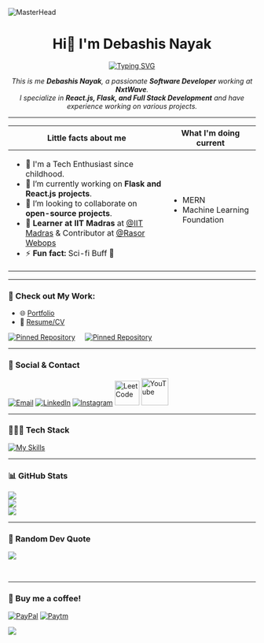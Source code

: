 ![MasterHead](https://user-images.githubusercontent.com/74038190/225813708-98b745f2-7d22-48cf-9150-083f1b00d6c9.gif)

<h1 align="center">Hi👋 I'm Debashis Nayak</h1>

<p align="center">
<a href="https://git.io/typing-svg">
  <img src="https://readme-typing-svg.herokuapp.com?font=Fira+Code&pause=1000&center=true&vCenter=true&random=false&width=600&lines=Software+Developer;Tech+Enthusiast;React+%26+Flask+Developer;Always+Learning!" alt="Typing SVG" />
</a>
</p>

<p align="center">
<em>
    This is me <b>Debashis Nayak</b>, a passionate <b>Software Developer</b> working at <b>NxtWave</b>. <br>
    I specialize in <b>React.js, Flask, and Full Stack Development</b> and have experience working on various projects. </em>
  <br>
</p>

---

| Little facts about me | What I'm doing current |
| --------------------- | --------------------- |
| <ul><li>🧞 I'm a Tech Enthusiast since childhood.</li><li>🔭 I’m currently working on **Flask and React.js projects**.</li><li>👯 I’m looking to collaborate on **open-source projects**.</li><li>💼 **Learner at IIT Madras** at <a href="https://study.iitm.ac.in/ds/">@IIT Madras</a> & Contributor at <a href="https://rasoriitm.vercel.app/">@Rasor Webops</a>  </li><li>⚡ **Fun fact:** Sci-fi Buff 🚀</li></ul> | <ul><li>MERN</li><li>Machine Learning Foundation</li></ul> |

---

### 🔗 Check out My Work:
- 🌐 [Portfolio](https://www.crio.do/learn/portfolio/cdnayak2000/)  
- 📄 [Resume/CV](https://google.com)  

[![Pinned Repository](https://github-readme-stats.vercel.app/api/pin/?username=deb2000-sudo&repo=my-react-project&theme=dark&hide_border=true)](https://github.com/deb2000-sudo/my-react-project)
&nbsp; &nbsp;
[![Pinned Repository](https://github-readme-stats.vercel.app/api/pin/?username=deb2000-sudo&repo=my-flask-api&theme=dark&hide_border=true)](https://github.com/deb2000-sudo/my-flask-api)
<br>

---

### 📧 Social & Contact
<div>
<a href="mailto:your-email@gmail.com" target="_blank" rel="noreferrer"> <img alt="Email" src="https://skillicons.dev/icons?i=gmail"/></a>
<a href="https://www.linkedin.com/in/debashis-nayak-6b013b198" target="_blank" rel="noreferrer"> <img alt="LinkedIn" src="https://skillicons.dev/icons?i=linkedin"/></a>
<a href="https://www.instagram.com/yourprofile" target="_blank" rel="noreferrer"> <img alt="Instagram" src="https://skillicons.dev/icons?i=instagram"/></a>
<a href="https://leetcode.com/yourprofile" target="_blank" rel="noreferrer"> <img alt="LeetCode" src="https://upload.wikimedia.org/wikipedia/commons/1/19/LeetCode_logo_black.png" width="50"/></a>
<a href="https://www.youtube.com/@yourchannel" target="_blank" rel="noreferrer"> <img alt="YouTube" src="logo/yt.png" width="55"/></a>
</div>

---

### 🧑🏻‍💻 Tech Stack
[![My Skills](https://skillicons.dev/icons?i=html,css,js,react,flask,mysql,git,cpp,py,c)](https://skillicons.dev)
<br>

---

### 📊 GitHub Stats
![](https://github-readme-stats.vercel.app/api?username=deb2000-sudo&theme=dark&hide_border=true&include_all_commits=false&count_private=false)<br/>
![](https://github-readme-streak-stats.herokuapp.com/?user=deb2000-sudo&theme=dark&hide_border=true)<br/>
![](https://github-readme-stats.vercel.app/api/top-langs/?username=deb2000-sudo&theme=dark&hide_border=true&include_all_commits=false&count_private=false&layout=compact)

---

### 💭 Random Dev Quote  
![](https://quotes-github-readme.vercel.app/api?type=vertical&theme=dark&bg_color=00000000)

 
<br>

---

### 🧋 Buy me a coffee!
[![PayPal](https://img.shields.io/badge/PayPal-00457C?style=for-the-badge&logo=paypal&logoColor=white)](https://paypal.me/yourpaypal)
[![Paytm](https://img.shields.io/badge/Paytm-002970?style=for-the-badge&logo=paytm&logoColor=00BAF2)](https://ibb.co/yourpaytm)

[![](https://visitcount.itsvg.in/api?id=deb2000-sudo&label=Profile%20Views&color=6&icon=1&pretty=&theme=dark)](https://bit.ly/m/deb2000-sudo)

